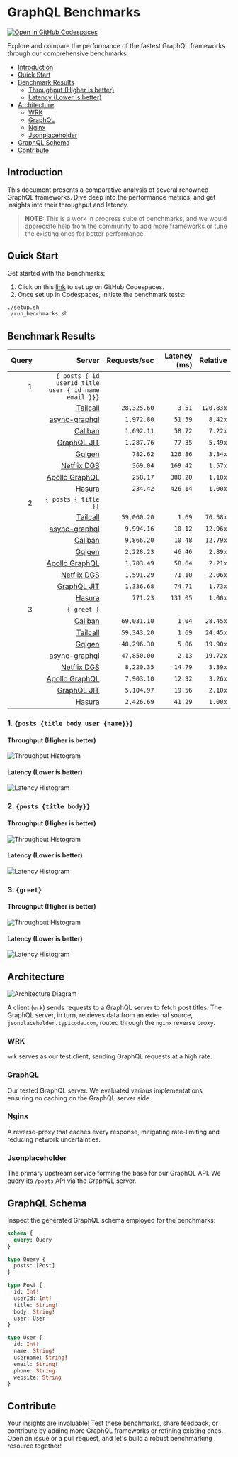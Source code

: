 # GraphQL Benchmarks <!-- omit from toc -->

[![Open in GitHub Codespaces](https://github.com/codespaces/badge.svg)](https://codespaces.new/tailcallhq/graphql-benchmarks)

Explore and compare the performance of the fastest GraphQL frameworks through our comprehensive benchmarks.

- [Introduction](#introduction)
- [Quick Start](#quick-start)
- [Benchmark Results](#benchmark-results)
  - [Throughput (Higher is better)](#throughput-higher-is-better)
  - [Latency (Lower is better)](#latency-lower-is-better)
- [Architecture](#architecture)
  - [WRK](#wrk)
  - [GraphQL](#graphql)
  - [Nginx](#nginx)
  - [Jsonplaceholder](#jsonplaceholder)
- [GraphQL Schema](#graphql-schema)
- [Contribute](#contribute)

[Tailcall]: https://github.com/tailcallhq/tailcall
[Gqlgen]: https://github.com/99designs/gqlgen
[Apollo GraphQL]: https://github.com/apollographql/apollo-server
[Netflix DGS]: https://github.com/netflix/dgs-framework
[Caliban]: https://github.com/ghostdogpr/caliban
[async-graphql]: https://github.com/async-graphql/async-graphql
[Hasura]: https://github.com/hasura/graphql-engine
[GraphQL JIT]: https://github.com/zalando-incubator/graphql-jit

## Introduction

This document presents a comparative analysis of several renowned GraphQL frameworks. Dive deep into the performance metrics, and get insights into their throughput and latency.

> **NOTE:** This is a work in progress suite of benchmarks, and we would appreciate help from the community to add more frameworks or tune the existing ones for better performance.

## Quick Start

Get started with the benchmarks:

1. Click on this [link](https://codespaces.new/tailcallhq/graphql-benchmarks) to set up on GitHub Codespaces.
2. Once set up in Codespaces, initiate the benchmark tests:

```bash
./setup.sh
./run_benchmarks.sh
```

## Benchmark Results

<!-- PERFORMANCE_RESULTS_START -->

| Query | Server | Requests/sec | Latency (ms) | Relative |
|-------:|--------:|--------------:|--------------:|---------:|
| 1 | `{ posts { id userId title user { id name email }}}` |
|| [Tailcall] | `28,325.60` | `3.51` | `120.83x` |
|| [async-graphql] | `1,972.80` | `51.59` | `8.42x` |
|| [Caliban] | `1,692.11` | `58.72` | `7.22x` |
|| [GraphQL JIT] | `1,287.76` | `77.35` | `5.49x` |
|| [Gqlgen] | `782.62` | `126.86` | `3.34x` |
|| [Netflix DGS] | `369.04` | `169.42` | `1.57x` |
|| [Apollo GraphQL] | `258.17` | `380.20` | `1.10x` |
|| [Hasura] | `234.42` | `426.14` | `1.00x` |
| 2 | `{ posts { title }}` |
|| [Tailcall] | `59,060.20` | `1.69` | `76.58x` |
|| [async-graphql] | `9,994.16` | `10.12` | `12.96x` |
|| [Caliban] | `9,866.20` | `10.48` | `12.79x` |
|| [Gqlgen] | `2,228.23` | `46.46` | `2.89x` |
|| [Apollo GraphQL] | `1,703.49` | `58.64` | `2.21x` |
|| [Netflix DGS] | `1,591.29` | `71.10` | `2.06x` |
|| [GraphQL JIT] | `1,336.68` | `74.71` | `1.73x` |
|| [Hasura] | `771.23` | `131.05` | `1.00x` |
| 3 | `{ greet }` |
|| [Caliban] | `69,031.10` | `1.04` | `28.45x` |
|| [Tailcall] | `59,343.20` | `1.69` | `24.45x` |
|| [Gqlgen] | `48,296.30` | `5.06` | `19.90x` |
|| [async-graphql] | `47,850.00` | `2.13` | `19.72x` |
|| [Netflix DGS] | `8,220.35` | `14.79` | `3.39x` |
|| [Apollo GraphQL] | `7,903.10` | `12.92` | `3.26x` |
|| [GraphQL JIT] | `5,104.97` | `19.56` | `2.10x` |
|| [Hasura] | `2,426.69` | `41.29` | `1.00x` |

<!-- PERFORMANCE_RESULTS_END -->



### 1. `{posts {title body user {name}}}`
#### Throughput (Higher is better)

![Throughput Histogram](assets/req_sec_histogram1.png)

#### Latency (Lower is better)

![Latency Histogram](assets/latency_histogram1.png)

### 2. `{posts {title body}}`
#### Throughput (Higher is better)

![Throughput Histogram](assets/req_sec_histogram2.png)

#### Latency (Lower is better)

![Latency Histogram](assets/latency_histogram2.png)

### 3. `{greet}`
#### Throughput (Higher is better)

![Throughput Histogram](assets/req_sec_histogram3.png)

#### Latency (Lower is better)

![Latency Histogram](assets/latency_histogram3.png)

## Architecture

![Architecture Diagram](assets/architecture.png)

A client (`wrk`) sends requests to a GraphQL server to fetch post titles. The GraphQL server, in turn, retrieves data from an external source, `jsonplaceholder.typicode.com`, routed through the `nginx` reverse proxy.

### WRK

`wrk` serves as our test client, sending GraphQL requests at a high rate.

### GraphQL

Our tested GraphQL server. We evaluated various implementations, ensuring no caching on the GraphQL server side.

### Nginx

A reverse-proxy that caches every response, mitigating rate-limiting and reducing network uncertainties.

### Jsonplaceholder

The primary upstream service forming the base for our GraphQL API. We query its `/posts` API via the GraphQL server.

## GraphQL Schema

Inspect the generated GraphQL schema employed for the benchmarks:

```graphql
schema {
  query: Query
}

type Query {
  posts: [Post]
}

type Post {
  id: Int!
  userId: Int!
  title: String!
  body: String!
  user: User
}

type User {
  id: Int!
  name: String!
  username: String!
  email: String!
  phone: String
  website: String
}
```

## Contribute

Your insights are invaluable! Test these benchmarks, share feedback, or contribute by adding more GraphQL frameworks or refining existing ones. Open an issue or a pull request, and let's build a robust benchmarking resource together!
